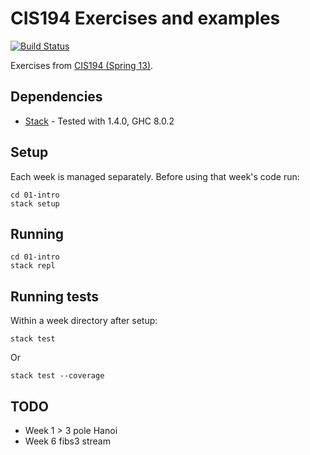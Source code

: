 # CIS194 Exercises and examples

[![Build Status](https://travis-ci.org/danielholmes/cis194-spring-13.svg?branch=master)](https://travis-ci.org/danielholmes/cis194-spring-13)

Exercises from [CIS194 (Spring 13)](http://www.seas.upenn.edu/~cis194/spring13/).


## Dependencies

 - [Stack](https://www.haskellstack.org/) - Tested with 1.4.0, GHC 8.0.2


## Setup

Each week is managed separately. Before using that week's code run:

```
cd 01-intro
stack setup
```


## Running

```
cd 01-intro
stack repl
```


## Running tests

Within a week directory after setup:

```
stack test
```

Or

```
stack test --coverage
```


## TODO

 - Week 1 > 3 pole Hanoi
 - Week 6 fibs3 stream
